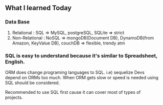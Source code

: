 ## What I learned Today

### Data Base
1. Relational : SQL => MySQL, postgreSQL, SQLite => strict
2. Non-Relational : NoSQL => mongoDB(Document DB), DynamoDB(from Amazon, KeyValue DB), couchDB => flexible, trendy atm

### SQL is easy to understand because it's similar to Spreadsheet, English.

ORM does change programing languages to SQL. i.e) sequelize
Devs depend on ORMs too much.
When ORM gets slow or speed is needed using SQL should be considered.

Recommended to use SQL first cause it can cover most of types of projects.
